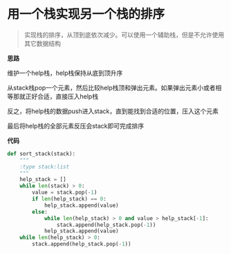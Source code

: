 # 用一个栈实现另一个栈的排序

> 实现栈的排序，从顶到底依次减少。可以使用一个辅助栈，但是不允许使用其它数据结构

**思路**

维护一个help栈，help栈保持从底到顶升序

从stack栈pop一个元素，然后比较help栈顶和弹出元素。如果弹出元素小或者相等那就正好合适，直接压入help栈

反之，将help栈的数据push进入stack，直到能找到合适的位置，压入这个元素

最后将help栈的全部元素反压会stack即可完成排序

**代码**

```python
def sort_stack(stack):
    """
    :type stack:list
    """
    help_stack = []
    while len(stack) > 0:
        value = stack.pop(-1)
        if len(help_stack) == 0:
            help_stack.append(value)
        else:
            while len(help_stack) > 0 and value > help_stack[-1]:
                stack.append(help_stack.pop(-1))
            help_stack.append(value)
    while len(help_stack) > 0:
        stack.append(help_stack.pop(-1))
```


